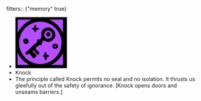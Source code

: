 filters:: {"memory" true}

- ![image.png](../assets/image_1700900672670_0.png)
- Knock
- The principle called Knock permits no seal and no isolation. It thrusts us gleefully out of the safety of ignorance. [Knock opens doors and unseams barriers.]